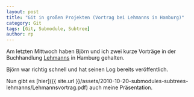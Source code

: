 ```yaml
---
layout: post
title: "Git in großen Projekten (Vortrag bei Lehmanns in Hamburg)"
category: Git
tags: [Git, Submodule, Subtree]
author: rp
---
```


Am letzten Mittwoch haben Björn und ich zwei kurze Vorträge
in der Buchhandlung [Lehmanns](http://www.lehmanns.de/page/verlfb)
in Hamburg gehalten.

Björn war richtig schnell und hat seinen Log bereits veröffentlich.

Nun gibt es [hier]({{ site.url }}/assets/2010-10-20-submodules-subtrees-lehmanns/Lehmannsvortrag.pdf) auch meine Präsentation.
